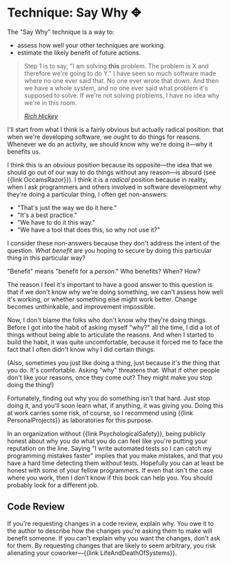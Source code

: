 # Technique: Say Why ✥

The "Say Why" technique is a way to:

- assess how well your other techniques are working.
- estimate the likely benefit of future actions.

> Step 1 is to say, "I am solving **this** problem. The problem is X and therefore we're going to do Y." I have seen so much software made where no one ever said that. No one ever wrote that down. And then we have a whole system, and no one ever said what problem it's supposed to solve. If we're not solving problems, I have no idea why we're in this room.
>
> <cite>[Rich Hickey](https://benchristel.github.io/yt/#https://www.youtube.com/watch?v=f84n5oFoZBc)</cite>

I'll start from what I think is a fairly obvious but actually radical position: that when we're developing software, we ought to do things for reasons. Whenever we do an activity, we should know why we're doing it—why it benefits us.

I think this is an *obvious* position because its opposite—the idea that we should go out of our way to do things without any reason—is absurd (see {{link OccamsRazor}}). I think it is a *radical* position because in reality, when I ask programmers and others involved in software development why they're doing a particular thing, I often get non-answers:

- "That's just the way we do it here."
- "It's a best practice."
- "We have to do it this way."
- "We have a tool that does this, so why not use it?"

I consider these non-answers because they don't address the intent of the question. _What benefit_ are you hoping to secure by doing this particular thing in this particular way?

"Benefit" means "benefit for a _person_." Who benefits? When? How?

The reason I feel it's important to have a good answer to this question is that if we don't know why we're doing something, we can't assess how well it's working, or whether something else might work better. Change becomes unthinkable, and improvement impossible.

Now, I don't blame the folks who don't know why they're doing things. Before I got into the habit of asking myself "why?" all the time, I did a lot of things without being able to articulate the reasons. And when I started to build the habit, it was quite uncomfortable, because it forced me to face the fact that I often didn't know why I did certain things.

(Also, sometimes you just like doing a thing, just because it's the thing that you do. It's comfortable. Asking "why" threatens that. What if other people don't like your reasons, once they come out? They might make you stop doing the thing!)

Fortunately, finding out why you do something isn't that hard. Just stop doing it, and you'll soon learn what, if anything, it was giving you. Doing this at work carries some risk, of course, so I recommend using {{link PersonalProjects}} as laboratories for this purpose.

In an organization without {{link PsychologicalSafety}}, being publicly honest about why you do what you do can feel like you're putting your reputation on the line. Saying "I write automated tests so I can catch my programming mistakes faster" implies that you make mistakes, and that you have a hard time detecting them without tests. Hopefully you can at least be honest with some of your fellow programmers. If even that isn't the case where you work, then I don't know if this book can help you. You should probably look for a different job.

## Code Review

If you're requesting changes in a code review, explain why. You owe it to the author to describe how the changes you're asking them to make will benefit someone. If you can't explain why you want the changes, don't ask for them. By requesting changes that are likely to seem arbitrary, you risk alienating your coworker—{{link LifeAndDeathOfSystems}}.
